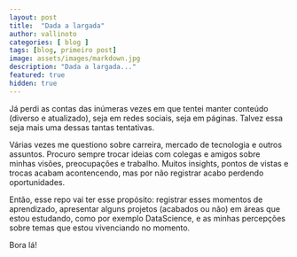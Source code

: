 ```yaml
---
layout: post
title:  "Dada a largada"
author: vallinoto
categories: [ blog ]
tags: [blog, primeiro post]
image: assets/images/markdown.jpg
description: "Dada a largada..."
featured: true
hidden: true
---
```



Já perdi as contas das inúmeras vezes em que tentei manter conteúdo (diverso e atualizado), seja em redes sociais, seja em páginas. Talvez essa seja mais uma dessas tantas tentativas.

Várias vezes me questiono sobre carreira, mercado de tecnologia e outros assuntos. Procuro sempre trocar ideias com colegas e amigos sobre minhas visões, preocupações e trabalho. Muitos insights, pontos de vistas e trocas acabam acontencendo, mas por não registrar acabo perdendo oportunidades.

Então, esse repo vai ter esse propósito: registrar esses momentos de aprendizado, apresentar alguns projetos (acabados ou não) em áreas que estou estudando, como por exemplo DataScience, e as minhas percepções sobre temas que estou vivenciando no momento.

Bora lá!